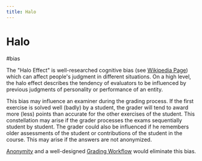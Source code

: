 ```yaml
---
title: Halo
---
```


# Halo

#bias

The "Halo Effect" is well-researched cognitive bias (see [Wikipedia Page](https://en.wikipedia.org/wiki/Halo_effect)) which can affect people's judgment in different situations. On a high level, the halo effect describes the tendency of evaluators to be influenced by previous judgments of personality or performance of an entity.

This bias may influence an examiner during the grading process. If the first exercise is solved well (badly) by a student, the grader will tend to award more (less) points than accurate for the other exercises of the student. This constellation may arise if the grader processes the exams sequentially student by student. The grader could also be influenced if he remembers older assessments of the student or contributions of the student in the course. This may arise if the answers are not anonymized.

[Anonymity](research/features/definitions/Anonymity.md) and a well-designed [Grading Workflow](research/features/definitions/Grading-Workflow) would eliminate this bias.
